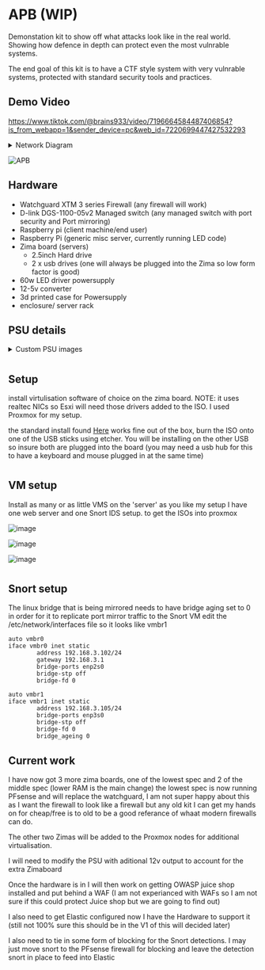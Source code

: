# APB  (WIP)
Demonstation kit to show off what attacks look like in the real world.
Showing how defence in depth can protect even the most vulnrable systems.

The end goal of this kit is to have a CTF style system with very vulnrable systems, protected with standard security tools and practices.

## Demo Video
https://www.tiktok.com/@brains933/video/7196664584487406854?is_from_webapp=1&sender_device=pc&web_id=7220699447427532293

<details>
  <summary>Network Diagram</summary>
  
 ![hacking network diagram ](https://user-images.githubusercontent.com/60553334/216385244-c5af2751-6c19-4675-a241-33885f7d8316.jpg)
  
</details>

![APB](https://user-images.githubusercontent.com/60553334/231083442-56c5b7c9-a6a0-4197-9d1b-23550c63f5dc.jpeg)




## Hardware

- Watchguard XTM 3 series Firewall (any firewall will work)
- D-link DGS-1100-05v2 Managed switch (any managed switch with port security and Port mirroring)
- Raspberry pi (client machine/end user)
- Raspberry Pi (generic misc server, currently running LED code)
- Zima board (servers)
  - 2.5inch Hard drive 
  - 2 x usb drives (one will always be plugged into the Zima so low form factor is good)
- 60w LED driver powersupply
- 12-5v converter
- 3d printed case for Powersupply
- enclosure/ server rack

## PSU details
<details>
  
 <summary> Custom PSU images </summary>
 I wanted to keep the PSU as small as I could so I chose a 60w LED driver with a 12-5v converter for the Raspberry Pi power
  
 ![Fna3FzPXEAsUmwv](https://user-images.githubusercontent.com/60553334/231086566-325bad55-7979-4ab3-a6a2-38fb31569357.jpeg)
  
![Fn0OdomX0AABRFi](https://user-images.githubusercontent.com/60553334/231086572-4a23a8d1-0c31-4d54-a2a8-7091575a3cc8.jpeg)
  
![Fn0OcyzWIBsYavL](https://user-images.githubusercontent.com/60553334/231086575-4f0a42dc-9c1b-4a92-827a-b138469d6c55.jpeg)
  
![Fn0Y0iVWIBMIUEa](https://user-images.githubusercontent.com/60553334/231086581-1190ca2a-335d-48fa-a928-63f9a72c59ac.jpeg)

</details>

#

## Setup

install virtulisation software of choice on the zima board. NOTE: it uses realtec NICs so Esxi will need those drivers added to the ISO. 
I used Proxmox for my setup. 

the standard install found [Here](https://www.proxmox.com/en/proxmox-ve/get-started) works fine out of the box, burn the ISO onto one of the USB sticks using etcher. You will be installing on the other USB so insure both are plugged into the board (you may need a usb hub for this to have a keyboard and mouse plugged in at the same time)

#


## VM setup 

Install as many or as little VMS on the 'server' as you like my setup I have one web server and one Snort IDS setup. to get the ISOs into proxmox 


![image](https://user-images.githubusercontent.com/60553334/211364950-ecf786ad-eb07-4bfa-be70-400814f63ade.png)

![image](https://user-images.githubusercontent.com/60553334/211365097-6cee5574-2416-4eb6-bfb7-d85b64563941.png)

![image](https://user-images.githubusercontent.com/60553334/211365259-f5e40b50-8a12-42f4-9d57-468dab35b5e8.png)




#

## Snort setup 



The linux bridge that is being mirrored needs to have bridge aging set to 0 in order for it to replicate port mirror traffic to the Snort VM
edit the /etc/network/interfaces file so it looks like vmbr1 
```
auto vmbr0
iface vmbr0 inet static
        address 192.168.3.102/24
        gateway 192.168.3.1
        bridge-ports enp2s0
        bridge-stp off
        bridge-fd 0

auto vmbr1
iface vmbr1 inet static
        address 192.168.3.105/24
        bridge-ports enp3s0
        bridge-stp off
        bridge-fd 0
        bridge_ageing 0

```


## Current work 

I have now got 3 more zima boards, one of the lowest spec and 2 of the middle spec (lower RAM is the main change)
the lowest spec is now running PFsense and will replace the watchguard, I am not super happy about this as I want the firewall to look like a firewall but any old kit I can get my hands on for cheap/free is to old to be a good referance of whaat modern firewalls can do. 

The other two Zimas will be added to the Proxmox nodes for additional virtualisation. 

I will need to modify the PSU with aditional 12v output to account for the extra Zimaboard

Once the hardware is in I will then work on getting OWASP juice shop installed and put behind a WAF (I am not experianced with WAFs so I am not sure if this could protect Juice shop but we are going to find out)

I also need to get Elastic configured now I have the Hardware to support it (still not 100% sure this should be in the V1 of this will decided later)

I also need to tie in some form of blocking for the Snort detections. I may just move snort to the PFsense firewall for blocking and leave the detection snort in place to feed into Elastic 

